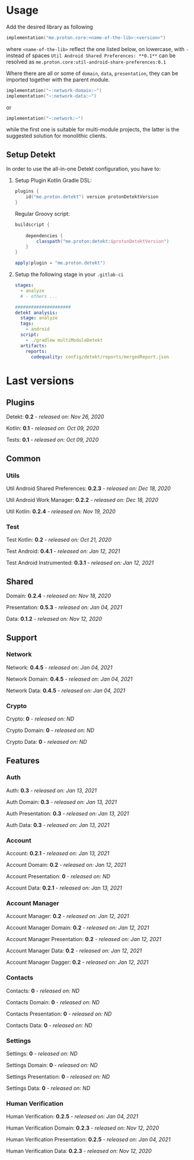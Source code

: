 # Usage
Add the desired library as following
```kotlin
implementation("me.proton.core:<name-of-the-lib>:<version>")
```
where `<name-of-the-lib>` reflect the one listed below, on lowercase, with `-` instead of spaces
`Util Android Shared Preferences: **0.1**` can be resolved as `me.proton.core:util-android-share-preferences:0.1`

Where there are all or some of `domain`, `data`, `presentation`, they can be imported together with the parent module.
```kotlin
implementation("~:network-domain:~")
implementation("~:network-data:~")
```
or
```kotlin
implementation("~:network:~")
```
while the first one is suitable for multi-module projects, the latter is the suggested solution for monolithic clients.

## Setup Detekt
In order to use the all-in-one Detekt configuration, you have to:

1. Setup Plugin
    Kotlin Gradle DSL:
    ```kotlin
    plugins {
        id("me.proton.detekt") version protonDetektVersion
    }
    ```
    Regular Groovy script:
    ```groovy
    buildscript {
      
        dependencies {
            classpath("me.proton:detekt:$protonDetektVersion")
        }
    }
    
    apply(plugin = "me.proton.detekt")
    ```
    
2. Setup the following stage in your `.gitlab-ci`

    ```yaml
    stages:
      - analyze
      # - others ...
    
    #####################
    detekt analysis:
      stage: analyze
      tags:
        - android
      script:
        - ./gradlew multiModuleDetekt
      artifacts:
        reports:
          codequality: config/detekt/reports/mergedReport.json
    ```

    


# Last versions

## Plugins

Detekt: **0.2** - _released on: Nov 26, 2020_

Kotlin: **0.1** - _released on: Oct 09, 2020_

Tests: **0.1** - _released on: Oct 09, 2020_

## Common

### Utils

Util Android Shared Preferences: **0.2.3** - _released on: Dec 18, 2020_

Util Android Work Manager: **0.2.2** - _released on: Dec 18, 2020_

Util Kotlin: **0.2.4** - _released on: Nov 19, 2020_

### Test

Test Kotlin: **0.2** - _released on: Oct 21, 2020_

Test Android: **0.4.1** - _released on: Jan 12, 2021_

Test Android Instrumented: **0.3.1** - _released on: Jan 12, 2021_

## Shared

Domain: **0.2.4** - _released on: Nov 18, 2020_

Presentation: **0.5.3** - _released on: Jan 04, 2021_

Data: **0.1.2** - _released on: Nov 12, 2020_

## Support

### Network

Network: **0.4.5** - _released on: Jan 04, 2021_

Network Domain: **0.4.5** - _released on: Jan 04, 2021_

Network Data: **0.4.5** - _released on: Jan 04, 2021_

### Crypto

Crypto: **0** - _released on: ND_

Crypto Domain: **0** - _released on: ND_

Crypto Data: **0** - _released on: ND_

## Features

### Auth

Auth: **0.3** - _released on: Jan 13, 2021_

Auth Domain: **0.3** - _released on: Jan 13, 2021_

Auth Presentation: **0.3** - _released on: Jan 13, 2021_

Auth Data: **0.3** - _released on: Jan 13, 2021_

### Account

Account: **0.2.1** - _released on: Jan 13, 2021_

Account Domain: **0.2** - _released on: Jan 12, 2021_

Account Presentation: **0** - _released on: ND_

Account Data: **0.2.1** - _released on: Jan 13, 2021_


### Account Manager

Account Manager: **0.2** - _released on: Jan 12, 2021_

Account Manager Domain: **0.2** - _released on: Jan 12, 2021_

Account Manager Presentation: **0.2** - _released on: Jan 12, 2021_

Account Manager Data: **0.2** - _released on: Jan 12, 2021_

Account Manager Dagger: **0.2** - _released on: Jan 12, 2021_

### Contacts

Contacts: **0** - _released on: ND_

Contacts Domain: **0** - _released on: ND_

Contacts Presentation: **0** - _released on: ND_

Contacts Data: **0** - _released on: ND_


### Settings

Settings: **0** - _released on: ND_

Settings Domain: **0** - _released on: ND_

Settings Presentation: **0** - _released on: ND_

Settings Data: **0** - _released on: ND_

### Human Verification

Human Verification: **0.2.5** - _released on: Jan 04, 2021_

Human Verification Domain: **0.2.3** - _released on: Nov 12, 2020_

Human Verification Presentation: **0.2.5** - _released on: Jan 04, 2021_

Human Verification Data: **0.2.3** - _released on: Nov 12, 2020_
